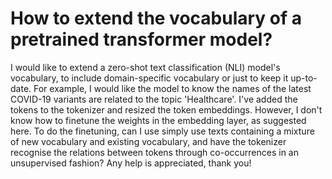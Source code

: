 
# How to extend the vocabulary of a pretrained transformer model?

I would like to extend a zero-shot text classification (NLI) model's vocabulary, to include domain-specific vocabulary or just to keep it up-to-date. For example, I would like the model to know the names of the latest COVID-19 variants are related to the topic 'Healthcare'.
I've added the tokens to the tokenizer and resized the token embeddings. However, I don't know how to finetune the weights in the embedding layer, as suggested here.
To do the finetuning, can I use simply use texts containing a mixture of new vocabulary and existing vocabulary, and have the tokenizer recognise the relations between tokens through co-occurrences in an unsupervised fashion?
Any help is appreciated, thank you!

        